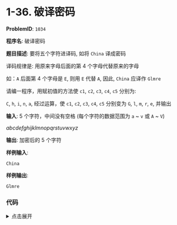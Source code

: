 # 1-36. 破译密码

**ProblemID**: `1034`

**程序名**: 破译密码

**题目描述**: 要将五个字符进译码, 如将 `China` 译成密码

译码规律是: 用原来字母后面的第 4 个字母代替原来的字母

如：`A` 后面第 4 个字母是 `E`, 则用 `E` 代替 `A`, 因此, `China` 应译作 `Glmre`

请编一程序，用赋初值的方法使 `c1`, `c2`, `c3`, `c4`, `c5` 分别为:

`C`, `h`, `i`, `n`, `a`, 经过运算，使 `c1`, `c2`, `c3`, `c4`, `c5` 分别变为 `G`, `l`, `m`, `r`, `e`, 并输出

**输入**: 5 个字符，中间没有空格 (每个字符的数据范围为 `a` ~ `v` 或 `A` ~ `V`)

*abcdefghijklmnopqrstuvwxyz*

**输出**: 加密后的 5 个字符

**样例输入**:
```text
China
```

**样例输出**:
```text
Glmre
```

### 代码

<details>
<summary>点击展开</summary>

```cpp
#include <iostream>
using namespace std;
int main()
{
    // 1. 定义变量
    char c1, c2, c3, c4, c5;
    // 2. 输入数据
    cin >> c1 >> c2 >> c3 >> c4 >> c5;
    // 3. 计算或处理数据
    // 4. 输出结果
    cout << char(c1 + 4) << char(c2 + 4) << char(c3 + 4) << char(c4 + 4) << char(c5 + 4) << endl;

    return 0;
}
```

```output
< China
> Glmre
```

</details>